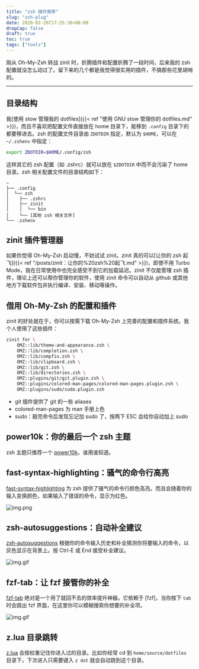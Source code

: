 ```yaml
---
title: "zsh 插件推荐"
slug: "zsh-plug"
date: 2020-02-26T17:25:36+08:00
dropCap: false
draft: true
toc: true
tags: ["tools"]
---
```



刚从 Oh-My-Zsh 转战 zinit 时，折腾插件和配置折腾了一段时间，后来我的 zsh 配置就没怎么动过了。留下来的几个都是我觉得很实用的插件，不搞那些花里胡哨的。

<!--more-->

---

## 目录结构

我[使用 stow 管理我的 dotfiles]({{< ref "使用 GNU stow 管理你的 dotfiles.md" >}})，而且不喜欢把配置文件直接放在 home 目录下，能移到 `.config` 目录下的都要移进去。zsh 的配置文件目录由 `ZDOTDIR` 指定，默认为 `$HOME`，可以在 `~/.zshenv` 中指定：

```bash
export ZDOTDIR=$HOME/.config/zsh
```

这样其它的 zsh 配置（如 .zshrc）就可以放在 `$ZDOTDIR` 中而不会污染了 home 目录。zsh 相关配置文件的目录结构如下：

```plaintext
~
├── .config
│  └── zsh
│    ├── .zshrc
│    ├── zinit
│    │  └── bin
│    └── [其他 zsh 相关文件]
└── .zshenv
```

## zinit 插件管理器

如果你觉得 Oh-My-Zsh 启动慢，不妨试试 zinit。zinit 真的可以[让你的 zsh 起飞]({{< ref "/posts/zinit：让你的%20zsh%20起飞.md" >}})，即使不用 Turbo Mode，我在日常使用中也完全感受不到它的加载延迟。zinit 不仅能管理 zsh 插件，理论上还可以帮你管理你的软件，使用 zinit 命令可以自动从 github 或其他地方下载软件包并执行编译、安装、移动等操作。

## 借用 Oh-My-Zsh 的配置和插件

zinit 的好处就在于，你可以按需下载 Oh-My-Zsh 上完善的配置和插件系统。我个人使用了这些插件：

```bash
zinit for \
    OMZ::lib/theme-and-appearance.zsh \
    OMZ::lib/completion.zsh \
    OMZ::lib/compfix.zsh \
    OMZ::lib/clipboard.zsh \
    OMZ::lib/git.zsh \
    OMZ::lib/directories.zsh \
    OMZ::plugins/git/git.plugin.zsh \
    OMZ::plugins/colored-man-pages/colored-man-pages.plugin.zsh \
    OMZ::plugins/sudo/sudo.plugin.zsh
```

- git 插件提供了 git 的一些 aliases
- colored-man-pages 为 man 手册上色
- sudo：敲完命令后发现忘记加 sudo 了，按两下 ESC 会给你自动加上 sudo

## power10k：你的最后一个 zsh 主题

zsh 主题只推荐一个 [power10k](https://github.com/romkatv/powerlevel10k)，谁用谁知道。

## fast-syntax-highlighting：骚气的命令行高亮

[fast-syntax-highlighting](https://github.com/zdharma/fast-syntax-highlighting) 为 zsh 提供了骚气的命令行颜色高亮。而且会随着你的输入变换颜色，如果输入了错误的命令，显示为红色。

![img.png](/images/zsh-plug-1.png)

## zsh-autosuggestions：自动补全建议

[zsh-autosuggestions](https://github.com/zsh-users/zsh-autosuggestions) 根据你的命令输入历史和补全猜测你将要输入的命令，以灰色显示在背景上。按 Ctrl-E 或 End 接受补全建议。

![img.gif](/images/zsh-plug-2.gif)

## fzf-tab：让 fzf 接管你的补全

[fzf-tab](https://github.com/Aloxaf/fzf-tab) 绝对是一个用了就回不去的效率提升神器。它依赖于 [fzf]，当你按下 `tab` 时会跳出 fzf 界面，在这里你可以模糊搜索你想要的补全项。

![img.gif](/images/zsh-plug-3.gif)

## z.lua 目录跳转

[z.lua](https://github.com/skywind3000/z.lua) 会按权重记住你进入过的目录。比如你经常 cd 到 `home/source/dotfiles` 目录下，下次进入只需要键入 `z dot` 就会自动跳到这个目录。
